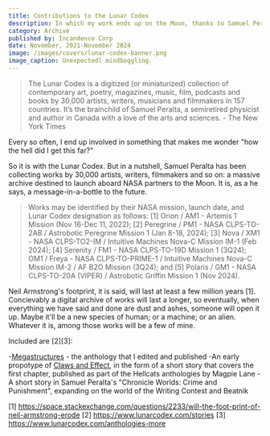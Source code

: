 ```yaml
---
title: Contributions to the Lunar Codex
description: In which my work ends up on the Moon, thanks to Samuel Peralta's efforts to archive works by 30,000 artists via NASA Artemis / CLPS program partners.
category: Archive
published by: Incandence Corp
date: November, 2021-November 2024
image: /images/covers/lunar-codex-banner.png
image_caption: Unexpectedl mindboggling.
---
```



>The Lunar Codex is a digitized (or miniaturized) collection of contemporary art, poetry, magazines, music, film, podcasts and books by 30,000 artists, writers, musicians and filmmakers in 157 countries. It’s the brainchild of Samuel Peralta, a semiretired physicist and author in Canada with a love of the arts and sciences. - The New York Times


Every so often, I end up involved in something that makes me wonder "how the hell did I get this far?"

So it is with the Lunar Codex. But in a nutshell, Samuel Peralta has been collecting works by 30,000 artists, writers, filmmakers and so on: a massive archive destined to launch aboard NASA partners to the Moon. It is, as a he says, a message-in-a-bottle to the future.

>Works may be identified by their NASA mission, launch date, and Lunar Codex designation as follows: [1] Orion / AM1 - Artemis 1 Mission (Nov 16-Dec 11, 2022); [2] Peregrine / PM1 - NASA CLPS-TO-2AB / Astrobotic Peregrine Mission 1 (Jan 8-18, 2024); [3] Nova / XM1 - NASA CLPS-TO2-IM / Intuitive Machines Nova-C Mission IM-1 (Feb 2024); [4] Serenity / FM1 - NASA CLPS-TO-19D Mission 1 (3Q24); OM1 / Freya - NASA CLPS-TO-PRIME-1 / Intuitive Machines Nova-C Mission IM-2 / AF B2O Mission (3Q24); and [5] Polaris / GM1 - NASA CLPS-TO-20A (VIPER) / Astrobotic Griffin Mission 1 (Nov 2024).

Neil Armstrong's footprint, it is said, will last at least a few million years [1]. Concievably a digital archive of works will last a longer, so eventually, when everything we have said and done are dust and ashes, someone will open it up. Maybe it'll be a new species of human; or a machine; or an alien. Whatever it is, among those works will be a few of mine.

Included are [2][3]:

-[Megastructures](/work/2020-04-Megastructures) - the anthology that I edited and published
-An early propotype of [Claws and Effect](/wip/2023-07-Claws-Effect.md), in the form of a short story that covers the first chapter, published as part of the Hellcats anthologies by Magpie Lane
-A short story in Samuel Peralta's "Chronicle Worlds: Crime and Punishment", expanding on the world of the Writing Contest and Beatnik 



[1] https://space.stackexchange.com/questions/2233/will-the-foot-print-of-neil-armstrong-erode
[2] https://www.lunarcodex.com/stories
[3] https://www.lunarcodex.com/anthologies-more